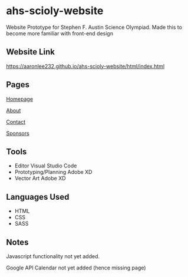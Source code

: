 # ahs-scioly-website
Website Prototype for Stephen F. Austin Science Olympiad.
Made this to become more familiar with front-end design

## Website Link
https://aaronlee232.github.io/ahs-scioly-website/html/index.html

## Pages
[Homepage](https://aaronlee232.github.io/ahs-scioly-website/html/index.html)

[About](https://aaronlee232.github.io/ahs-scioly-website/html/about.html)

[Contact](https://aaronlee232.github.io/ahs-scioly-website/html/contact.html)

[Sponsors](https://aaronlee232.github.io/ahs-scioly-website/html/sponsors.html)

## Tools 
- Editor                Visual Studio Code
- Prototyping/Planning  Adobe XD
- Vector Art            Adobe XD

## Languages Used
- HTML
- CSS
- SASS

## Notes
Javascript functionality not yet added.

Google API Calendar not yet added (hence missing page)

